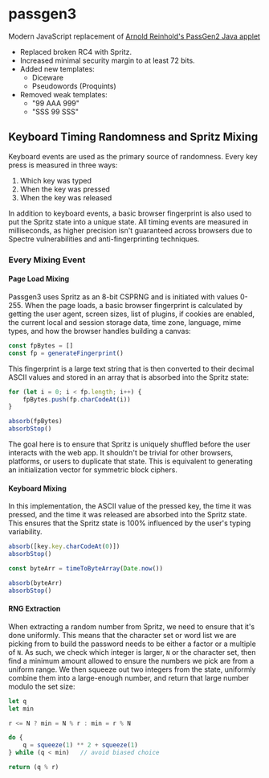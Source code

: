 # passgen3
Modern JavaScript replacement of [Arnold Reinhold's PassGen2 Java applet](https://theworld.com/~reinhold/passgen.html)

- Replaced broken RC4 with Spritz.
- Increased minimal security margin to at least 72 bits.
- Added new templates:
  - Diceware
  - Pseudowords (Proquints)
- Removed weak templates:
  - "99 AAA 999"
  - "SSS 99 SSS"

## Keyboard Timing Randomness and Spritz Mixing
Keyboard events are used as the primary source of randomness. Every key press is measured in three
ways:

1. Which key was typed
2. When the key was pressed
3. When the key was released

In addition to keyboard events, a basic browser fingerprint is also used to put the Spritz state
into a unique state. All timing events are measured in milliseconds, as higher precision isn't
guaranteed across browsers due to Spectre vulnerabilities and anti-fingerprinting techniques.

### Every Mixing Event
#### Page Load Mixing
Passgen3 uses Spritz as an 8-bit CSPRNG and is initiated with values 0-255. When the page loads, a
basic browser fingerprint is calculated by getting the user agent, screen sizes, list of plugins,
if cookies are enabled, the current local and session storage data, time zone, language, mime types,
and how the browser handles building a canvas:

```javascript
const fpBytes = []
const fp = generateFingerprint()
```

This fingerprint is a large text string that is then converted to their decimal ASCII values and
stored in an array that is absorbed into the Spritz state:

```javascript
for (let i = 0; i < fp.length; i++) {
    fpBytes.push(fp.charCodeAt(i))
}

absorb(fpBytes)
absorbStop()
```

The goal here is to ensure that Spritz is uniquely shuffled before the user interacts with the web
app. It shouldn't be trivial for other browsers, platforms, or users to duplicate that state. This
is equivalent to generating an initialization vector for symmetric block ciphers.

#### Keyboard Mixing
In this implementation, the ASCII value of the pressed key, the time it was pressed, and the time it
was released are absorbed into the Spritz state. This ensures that the Spritz state is 100%
influenced by the user's typing variability.

```javascript
absorb([key.key.charCodeAt(0)])
absorbStop()

const byteArr = timeToByteArray(Date.now())

absorb(byteArr)
absorbStop()
```

#### RNG Extraction
When extracting a random number from Spritz, we need to ensure that it's done uniformly. This means
that the character set or word list we are picking from to build the password needs to be either a
factor or a multiple of `N`. As such, we check which integer is larger, `N` or the character set,
then find a minimum amount allowed to ensure the numbers we pick are from a uniform range. We then
squeeze out two integers from the state, uniformly combine them into a large-enough number, and
return that large number modulo the set size:

```javascript
let q
let min

r <= N ? min = N % r : min = r % N

do {
    q = squeeze(1) ** 2 + squeeze(1)
} while (q < min)   // avoid biased choice

return (q % r)
```
